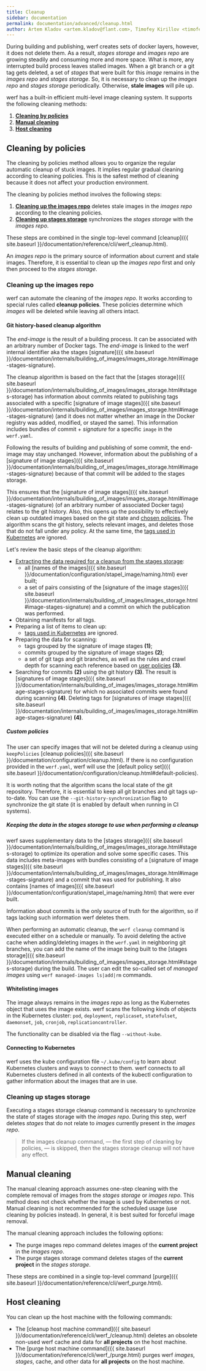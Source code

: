 ```yaml
---
title: Cleanup
sidebar: documentation
permalink: documentation/advanced/cleanup.html
author: Artem Kladov <artem.kladov@flant.com>, Timofey Kirillov <timofey.kirillov@flant.com>
---
```


During building and publishing, werf creates sets of docker layers, however, it does not delete them.
As a result, _stages storage_ and _images repo_ are growing steadily and consuming more and more space.
What is more, any interrupted build process leaves stalled images.
When a git branch or a git tag gets deleted, a set of _stages_ that were built for this _image_ remains in the _images repo_ and _stages storage_.
So, it is necessary to clean up the _images repo_ and _stages storage_ periodically. Otherwise, 
**stale images** will pile up.

werf has a built-in efficient multi-level image cleaning system. It supports the following cleaning methods:

1. [**Cleaning by policies**](#cleaning-by-policies)
2. [**Manual cleaning**](#manual-cleaning)
3. [**Host cleaning**](#host-cleaning)

## Cleaning by policies

The cleaning by policies method allows you to organize the regular automatic cleanup of stuck images.
It implies regular gradual cleaning according to cleaning policies.
This is the safest method of cleaning because it does not affect your production environment.

The cleaning by policies method involves the following steps:
1. [**Cleaning up the images repo**](#cleaning-up-the-images-repo) deletes stale images in the _images repo_ according to the cleaning policies.
2. [**Cleaning up stages storage**](#cleaning-up-stages-storage) synchronizes the _stages storage_ with the _images repo_.

These steps are combined in the single top-level command [cleanup]({{ site.baseurl }}/documentation/reference/cli/werf_cleanup.html).  

An _images repo_ is the primary source of information about current and stale images.
Therefore, it is essential to clean up the _images repo_ first and only then proceed to the _stages storage_.

### Cleaning up the images repo

werf can automate the cleaning of the _images repo_.
It works according to special rules called **cleanup policies**.
These policies determine which _images_ will be deleted while leaving all others intact.

#### Git history-based cleanup algorithm

The _end-image_ is the result of a building process. It can be associated with an arbitrary number of Docker tags.  The _end-image_ is linked to the werf internal identifier aka the stages [signature]({{ site.baseurl }}/documentation/internals/building_of_images/images_storage.html#image-stages-signature).

The cleanup algorithm is based on the fact that the [stages storage]({{ site.baseurl }}/documentation/internals/building_of_images/images_storage.html#stages-storage) has information about commits related to publishing tags associated with a specific [signature of image stages]({{ site.baseurl }}/documentation/internals/building_of_images/images_storage.html#image-stages-signature) (and it does not matter whether an image in the Docker registry was added, modified, or stayed the same). This information includes bundles of commit + _signature_ for a specific `image` in the `werf.yaml`. 

Following the results of building and publishing of some commit, the end-image may stay unchanged. However, information about the publishing of a [signature of image stages]({{ site.baseurl }}/documentation/internals/building_of_images/images_storage.html#image-stages-signature) because of that commit will be added to the stages storage.

This ensures that the [signature of image stages]({{ site.baseurl }}/documentation/internals/building_of_images/images_storage.html#image-stages-signature) (of an arbitrary number of associated Docker tags) relates to the git history. Also, this opens up the possibility to effectively clean up outdated images based on the git state and [chosen policies](#custom-policies).  The algorithm scans the git history, selects relevant images, and deletes those that do not fall under any policy. At the same time, the [tags used in Kubernetes](#whitelisting-images) are ignored.

Let's review the basic steps of the cleanup algorithm:

- [Extracting the data required for a cleanup from the stages storage](#keeping-the-data-in-the-stages-storage-to-use-when-performing-a-cleanup):
    - all [names of the images]({{ site.baseurl }}/documentation/configuration/stapel_image/naming.html) ever built;
    - a set of pairs consisting of the [signature of the image stages]({{ site.baseurl }}/documentation/internals/building_of_images/images_storage.html#image-stages-signature) and a commit on which the publication was performed.
- Obtaining manifests for all tags.
- Preparing a list of items to clean up:
    - [tags used in Kubernetes](#whitelisting-images) are ignored.
- Preparing the data for scanning:
    - tags grouped by the signature of image stages __(1)__;
    - commits grouped by the signature of image stages __(2)__;
    - a set of git tags and git branches, as well as the rules and crawl depth for scanning each reference based on [user policies](#custom-policies) __(3)__.
- Searching for commits __(2)__ using the git history __(3)__. The result is [signatures of image stages]({{ site.baseurl }}/documentation/internals/building_of_images/images_storage.html#image-stages-signature) for which no associated commits were found during scanning __(4)__.
Deleting tags for [signatures of image stages]({{ site.baseurl }}/documentation/internals/building_of_images/images_storage.html#image-stages-signature) __(4)__.

##### Custom policies

The user can specify images that will not be deleted during a cleanup using `keepPolicies` [cleanup policies]({{ site.baseurl }}/documentation/configuration/cleanup.html). If there is no configuration provided in the `werf.yaml`, werf will use the [default policy set]({{ site.baseurl }}/documentation/configuration/cleanup.html#default-policies).

It is worth noting that the algorithm scans the local state of the git repository. Therefore, it is essential to keep all git branches and git tags up-to-date. You can use the `--git-history-synchronization` flag to synchronize the git state (it is enabled by default when running in CI systems).

##### Keeping the data in the stages storage to use when performing a cleanup

werf saves supplementary data to the [stages storage]({{ site.baseurl }}/documentation/internals/building_of_images/images_storage.html#stages-storage) to optimize its operation and solve some specific cases. This data includes meta-images with bundles consisting of a [signature of image stages]({{ site.baseurl }}/documentation/internals/building_of_images/images_storage.html#image-stages-signature) and a commit that was used for publishing. It also contains [names of images]({{ site.baseurl }}/documentation/configuration/stapel_image/naming.html) that were ever built.

Information about commits is the only source of truth for the algorithm, so if tags lacking such information werf deletes them. 

When performing an automatic cleanup, the `werf cleanup` command is executed either on a schedule or manually. To avoid deleting the active cache when adding/deleting images in the `werf.yaml` in neighboring git branches, you can add the name of the image being built to the [stages storage]({{ site.baseurl }}/documentation/internals/building_of_images/images_storage.html#stages-storage) during the build. The user can edit the so-called set of _managed images_ using `werf managed-images ls|add|rm` commands.

#### Whitelisting images

The image always remains in the _images repo_ as long as the Kubernetes object that uses the image exists.
werf scans the following kinds of objects in the Kubernetes cluster: `pod`, `deployment`, `replicaset`, `statefulset`, `daemonset`, `job`, `cronjob`, `replicationcontroller`.

The functionality can be disabled via the flag `--without-kube`.

#### Connecting to Kubernetes

werf uses the kube configuration file `~/.kube/config` to learn about Kubernetes clusters and ways to connect to them. werf connects to all Kubernetes clusters defined in all contexts of the kubectl configuration to gather information about the images that are in use.

### Cleaning up stages storage

Executing a stages storage cleanup command is necessary to synchronize the state of stages storage with the _images repo_.
During this step, werf deletes _stages_ that do not relate to _images_ currently present in the _images repo_.

> If the images cleanup command, — the first step of cleaning by policies, — is skipped, then the stages storage cleanup will not have any effect.

## Manual cleaning

The manual cleaning approach assumes one-step cleaning with the complete removal of images from the _stages storage_ or _images repo_.
This method does not check whether the image is used by Kubernetes or not.
Manual cleaning is not recommended for the scheduled usage (use cleaning by policies instead).
In general, it is best suited for forceful image removal.

The manual cleaning approach includes the following options:

* The purge images repo command deletes images of the **current project** in the _images repo_.
* The purge stages storage command deletes stages of the **current project** in the _stages storage_.

These steps are combined in a single top-level command [purge]({{ site.baseurl }}/documentation/reference/cli/werf_purge.html).

## Host cleaning

You can clean up the host machine with the following commands:

* The [cleanup host machine command]({{ site.baseurl }}/documentation/reference/cli/werf_/cleanup.html) deletes an obsolete non-used werf cache and data for **all projects** on the host machine.
* The [purge host machine command]({{ site.baseurl }}/documentation/reference/cli/werf_/purge.html) purges werf _images_, _stages_, cache, and other data for **all projects** on the host machine.
